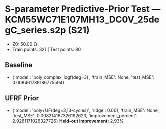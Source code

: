 # S-parameter Predictive-Prior Test — KCM55WC71E107MH13_DC0V_25degC_series.s2p (S21)
- Z0: 50.00 Ω
- Train points: 321  |  Test points: 80

## Baseline
- {'model': 'poly_complex_logf(deg=3)', 'train_MSE': None, 'test_MSE': 0.008461789186775594}

## UFRF Prior
- {'model': 'poly+UF(deg=3,13-cycles)', 'ridge': 0.001, 'train_MSE': None, 'test_MSE': 0.008214187326192623, 'improvement_percent': 2.9261171026327726}
**Held-out improvement:** 2.93%